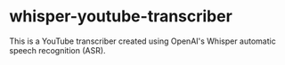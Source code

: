 # whisper-youtube-transcriber
This is a YouTube transcriber created using OpenAI's Whisper automatic speech recognition (ASR).
